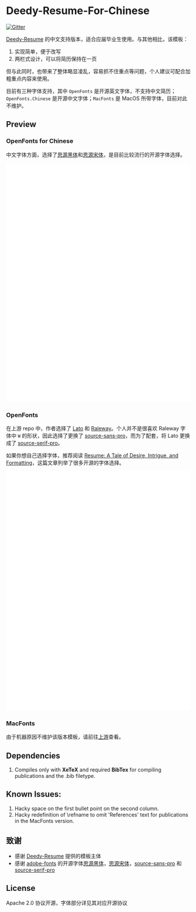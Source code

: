 Deedy-Resume-For-Chinese
=========================

[![Gitter](https://badges.gitter.im/gaocegege/Deedy-Resume-For-Chinese.svg)](https://gitter.im/gaocegege/Deedy-Resume-For-Chinese?utm_source=badge&utm_medium=badge&utm_campaign=pr-badge)

[Deedy-Resume](https://github.com/deedydas/Deedy-Resume) 的中文支持版本，适合应届毕业生使用。与其他相比，该模板：

1. 实现简单，便于改写
2. 两栏式设计，可以将简历保持在一页

但与此同时，也带来了整体略显凌乱，容易抓不住重点等问题，个人建议可配合加粗重点内容来使用。

目前有三种字体支持，其中 `OpenFonts` 是开源英文字体，不支持中文简历；`OpenFonts.Chinese` 是开源中文字体；`MacFonts` 是 MacOS 所带字体，目前对此不维护。

## Preview

### OpenFonts for Chinese

中文字体方面，选择了[思源黑体](https://github.com/adobe-fonts/source-han-sans)和[思源宋体](https://github.com/adobe-fonts/source-han-serif)，是目前比较流行的开源字体选择。

<div align="center">
	<img src="./OpenFonts.Chinese/sample-resume.png" width="550">
</div>

### OpenFonts

在上游 repo 中，作者选择了 [Lato](https://fonts.google.com/specimen/Lato) 和 [Raleway](https://fonts.google.com/specimen/Raleway)。个人并不是很喜欢 Raleway 字体中 `W` 的形状，因此选择了更换了 [source-sans-pro](https://github.com/adobe-fonts/source-sans-pro)，而为了配套，将 Lato 更换成了 [source-serif-pro](https://github.com/adobe-fonts/source-serif-pro)。

如果你想自己选择字体，推荐阅读 [Resume: A Tale of Desire, Intrigue, and Formatting](http://www.zackgrossbart.com/hackito/resume/)，这篇文章列举了很多开源的字体选择。

<div align="center">
	<img src="./OpenFonts/sample-resume.png" width="550">
</div>

### MacFonts

由于机器原因不维护该版本模板，请前往[上游](https://github.com/deedy/Deedy-Resume/tree/master/MacFonts)查看。

## Dependencies

1. Compiles only with **XeTeX** and required **BibTex** for compiling publications and the .bib filetype.

## Known Issues:

1. Hacky space on the first bullet point on the second column.
1. Hacky redefinition of \refname to omit 'References' text for publications in the MacFonts version.

## 致谢

* 感谢 [Deedy-Resume](https://github.com/deedydas/Deedy-Resume) 提供的模板主体
* 感谢 [adobe-fonts](https://github.com/adobe-fonts) 的开源字体[思源黑体](https://github.com/adobe-fonts/source-han-sans)，[思源宋体](https://github.com/adobe-fonts/source-han-serif)，[source-sans-pro](https://github.com/adobe-fonts/source-sans-pro) 和 [source-serif-pro](https://github.com/adobe-fonts/source-serif-pro)

## License

Apache 2.0 协议开源，字体部分详见其对应开源协议
